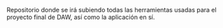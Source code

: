 Repositorio donde se irá subiendo todas las herramientas usadas para el proyecto final de DAW, así como la aplicación en sí.